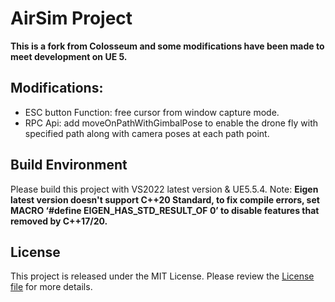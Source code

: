# AirSim Project

**This is a fork from Colosseum and some modifications have been made to meet development on UE 5.**


## Modifications:

 - ESC button Function: free cursor from window capture mode.
 - RPC Api: add moveOnPathWithGimbalPose to enable the drone fly with specified path along with camera poses at each path point.


## Build Environment

  Please build this project with VS2022  latest version & UE5.5.4.
  Note: **Eigen latest version doesn't support C++20 Standard, to fix compile errors, set MACRO ‘#define EIGEN_HAS_STD_RESULT_OF 0’ to disable features that removed by C++17/20.**

## License
This project is released under the MIT License. Please review the [License file](LICENSE) for more details.


